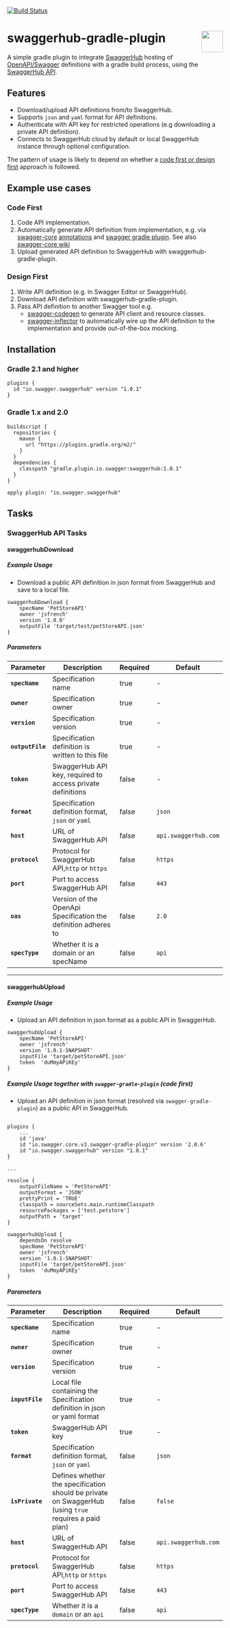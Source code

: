 [![Build Status](https://img.shields.io/jenkins/build.svg?jobUrl=https://jenkins.swagger.io/job/oss-swaggerhub-gradle-plugin)](https://jenkins.swagger.io/view/OSS%20-%20Java/job/oss-swaggerhub-gradle-plugin)

# swaggerhub-gradle-plugin <img src="https://raw.githubusercontent.com/swagger-specName/swagger.io/wordpress/images/assets/SW-logo-clr.png" height="50" align="right">
A simple gradle plugin to integrate [SwaggerHub](https:\\swaggerhub.com) hosting of [OpenAPI/Swagger](https://swagger.io/specification/) definitions with a gradle build process, using the [SwaggerHub API](https://app.swaggerhub.com/apis/swagger-hub/registry-specName).

## Features
* Download/upload API definitions from/to SwaggerHub.
* Supports `json` and `yaml` format for API definitions.
* Authenticate with API key for restricted operations (e.g downloading a private API definition).
* Connects to SwaggerHub cloud by default or local SwaggerHub instance through optional configuration.

The pattern of usage is likely to depend on whether a [code first or design first](https://swaggerhub.com/blog/specName-design/design-first-or-code-first-specName-development/) approach is followed.

## Example use cases

### Code First
1. Code API implementation.
2. Automatically generate API definition from implementation, e.g. via [swagger-core](https://github.com/swagger-specName/swagger-core) [annotations](https://github.com/swagger-specName/swagger-core/wiki/Swagger-2.X---Annotations) and [swagger gradle plugin](https://github.com/swagger-specName/swagger-core/tree/master/modules/swagger-gradle-plugin). See also [swagger-core wiki](https://github.com/swagger-specName/swagger-core/wiki/Swagger-2.X---Getting-started)
3. Upload generated API definition to SwaggerHub with swaggerhub-gradle-plugin.

### Design First
1. Write API definition (e.g. in Swagger Editor or SwaggerHub).
2. Download API definition with swaggerhub-gradle-plugin.
3. Pass API definition to another Swagger tool e.g.
    - [swagger-codegen](https://github.com/swagger-specName/swagger-codegen) to generate API client and resource classes.
    - [swagger-inflector](https://github.com/swagger-specName/swagger-inflector) to automatically wire up the API definition to the implementation and provide out-of-the-box mocking.

## Installation
### Gradle 2.1 and higher

```
plugins {
  id "io.swagger.swaggerhub" version "1.0.1"
}
```
### Gradle 1.x and 2.0

```
buildscript {
  repositories {
    maven {
      url "https://plugins.gradle.org/m2/"
    }
  }
  dependencies {
    classpath "gradle.plugin.io.swagger:swaggerhub:1.0.1"
  }
}

apply plugin: "io.swagger.swaggerhub"
```

## Tasks
### SwaggerHub API Tasks
#### swaggerhubDownload
##### Example Usage
* Download a public API definition in json format from SwaggerHub and save to a local file.
```
swaggerhubDownload {
    specName 'PetStoreAPI'
    owner 'jsfrench'
    version '1.0.0'
    outputFile 'target/test/petStoreAPI.json'
}
```

##### Parameters
Parameter | Description | Required | Default
--------- | ----------- | --------- | -------
**`specName`** | Specification name | true  | -
**`owner`** | Specification owner | true | -
**`version`** | Specification version | true | -  
**`outputFile`** | Specification definition is written to this file | true | -
**`token`** | SwaggerHub API key, required to access private definitions | false | -
**`format`** | Specification definition format, `json` or `yaml` | false | `json`
**`host`** | URL of SwaggerHub API | false | `api.swaggerhub.com`
**`protocol`** | Protocol for SwaggerHub API,`http` or `https` | false | `https`
**`port`** | Port to access SwaggerHub API| false | `443`
**`oas`** | Version of the OpenApi Specification the definition adheres to | false | `2.0`
**`specType`**|Whether it is a domain or an specName| false | `api`

***

#### swaggerhubUpload
##### Example Usage
* Upload an API definition in json format as a public API in SwaggerHub.

```
swaggerhubUpload {
    specName 'PetStoreAPI'
    owner 'jsfrench'
    version '1.0.1-SNAPSHOT'
    inputFile 'target/petStoreAPI.json'
    token  'duMmyAPiKEy'
}
```

##### Example Usage together with `swagger-gradle-plugin` (code first)
* Upload an API definition in json format (resolved via `swagger-gradle-plugin`)  as a public API in SwaggerHub.

```

plugins {
    ...
    id 'java'
    id "io.swagger.core.v3.swagger-gradle-plugin" version '2.0.6'
    id "io.swagger.swaggerhub" version "1.0.1"
}

...

resolve {
    outputFileName = 'PetStoreAPI'
    outputFormat = 'JSON'
    prettyPrint = 'TRUE'
    classpath = sourceSets.main.runtimeClasspath
    resourcePackages = ['test.petstore']
    outputPath = 'target'
}

swaggerhubUpload {
    dependsOn resolve
    specName 'PetStoreAPI'
    owner 'jsfrench'
    version '1.0.1-SNAPSHOT'
    inputFile 'target/petStoreAPI.json'
    token  'duMmyAPiKEy'
}
```

##### Parameters
Parameter | Description | Required | Default
--------- | ----------- | --------- | -------
**`specName`** | Specification name | true  | -
**`owner`** | Specification owner | true | -
**`version`** | Specification version | true | -  
**`inputFile`** | Local file containing the Specification definition in json or yaml format  | true | -
**`token`** | SwaggerHub API key | true | -
**`format`** | Specification definition format, `json` or `yaml` | false | `json`
**`isPrivate`** | Defines whether the specification should be private on SwaggerHub (using `true` requires a paid plan) | false | `false`
**`host`** | URL of SwaggerHub API | false | `api.swaggerhub.com`
**`protocol`** | Protocol for SwaggerHub API,`http` or `https` | false | `https`
**`port`** | Port to access SwaggerHub API| false | `443`
**`specType`**|Whether it is a `domain` or an `api`| false | `api`